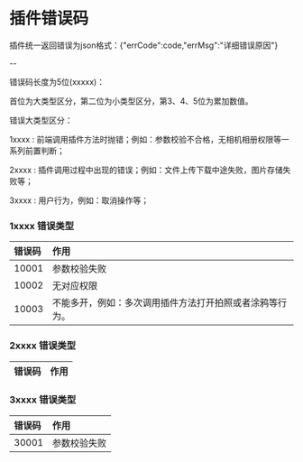 # 插件错误码

插件统一返回错误为json格式：{"errCode":code,"errMsg":"详细错误原因"}

--

错误码长度为5位(xxxxx)：

首位为大类型区分，第二位为小类型区分，第3、4、5位为累加数值。

错误大类型区分：

1xxxx : 前端调用插件方法时抛错；例如：参数校验不合格，无相机相册权限等一系列前置判断；

2xxxx : 插件调用过程中出现的错误；例如：文件上传下载中途失败，图片存储失败等；

3xxxx : 用户行为，例如：取消操作等；



### 1xxxx 错误类型

|错误码|作用
|:---|:---
10001 | 参数校验失败
10002 | 无对应权限
10003 | 不能多开，例如：多次调用插件方法打开拍照或者涂鸦等行为。


### 2xxxx 错误类型
|错误码|作用
|:---|:---

### 3xxxx 错误类型

|错误码|作用
|:---|:---
30001 | 参数校验失败
